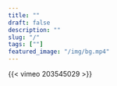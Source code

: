 ```yaml
---
title: ""
draft: false
description: ""
slug: "/"
tags: [""]
featured_image: "/img/bg.mp4"
---
```


{{< vimeo 203545029 >}}
